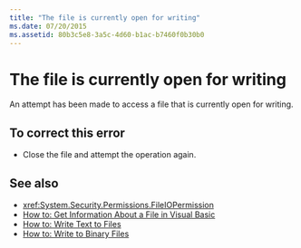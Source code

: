 ```yaml
---
title: "The file is currently open for writing"
ms.date: 07/20/2015
ms.assetid: 80b3c5e8-3a5c-4d60-b1ac-b7460f0b30b0
---
```

# The file is currently open for writing
An attempt has been made to access a file that is currently open for writing.  
  
## To correct this error  
  
- Close the file and attempt the operation again.  
  
## See also

- <xref:System.Security.Permissions.FileIOPermission>
- [How to: Get Information About a File in Visual Basic](https://docs.microsoft.com/previous-versions/visualstudio/visual-studio-2010/abtzf6f7(v=vs.100))
- [How to: Write Text to Files](../../visual-basic/developing-apps/programming/drives-directories-files/how-to-write-text-to-files.md)
- [How to: Write to Binary Files](../../visual-basic/developing-apps/programming/drives-directories-files/how-to-write-to-binary-files.md)
